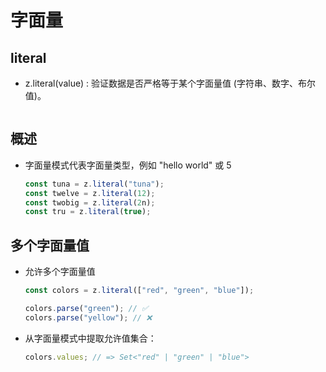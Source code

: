 # 字面量

## literal

+ z.literal(value) : 验证数据是否严格等于某个字面量值 (字符串、数字、布尔值)。

  ```js

  ```

## 概述

+ 字面量模式代表字面量类型，例如 "hello world" 或 5

  ```js
  const tuna = z.literal("tuna");
  const twelve = z.literal(12);
  const twobig = z.literal(2n);
  const tru = z.literal(true);
  ```


## 多个字面量值

+ 允许多个字面量值

  ```js
  const colors = z.literal(["red", "green", "blue"]);

  colors.parse("green"); // ✅
  colors.parse("yellow"); // ❌
  ```

+ 从字面量模式中提取允许值集合：

  ```js
  colors.values; // => Set<"red" | "green" | "blue">
  ```
